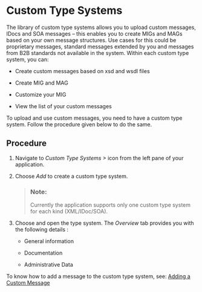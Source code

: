 <!-- loio884bb25dddf14f80b1517f36f3c47f12 -->

<link rel="stylesheet" type="text/css" href="../css/sap-icons.css"/>

# Custom Type Systems

The library of custom type systems allows you to upload custom messages, IDocs and SOA messages – this enables you to create MIGs and MAGs based on your own message structures. Use cases for this could be proprietary messages, standard messages extended by you and messages from B2B standards not available in the system. Within each custom type system, you can:

-   Create custom messages based on xsd and wsdl files

-   Create MIG and MAG
-   Customize your MIG
-   View the list of your custom messages

To upload and use custom messages, you need to have a custom type system. Follow the procedure given below to do the same.



<a name="loio884bb25dddf14f80b1517f36f3c47f12__section_ag3_jkt_glb"/>

## Procedure

1.  Navigate to *Custom Type Systems* <span class="SAP-icons"></span> icon from the left pane of your application.

2.  Choose *Add* to create a custom type system.

    > ### Note:  
    > Currently the application supports only one custom type system for each kind \(XML/IDoc/SOA\).

3.  Choose and open the type system. The *Overview* tab provides you with the following details :
    -   General information

    -   Documentation
    -   Administrative Data


To know how to add a message to the custom type system, see: [Adding a Custom Message](adding-a-custom-message-8b7eb45.md)

